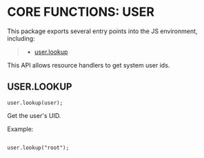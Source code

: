 


# CORE FUNCTIONS: USER




This package exports several entry points into the JS environment,
including:

> * [user.lookup](#lookup)

This API allows resource handlers to get system user ids.

## USER.LOOKUP
<a name="lookup"></a>
`user.lookup(user);`

Get the user's UID.

Example:

```

user.lookup("root");

```


